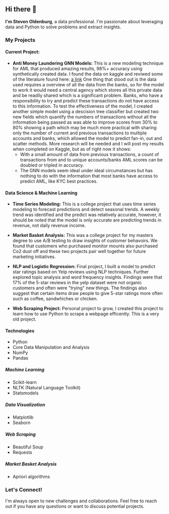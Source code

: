 ## Hi there 👋

**I'm Steven Oldenburg**, a data professional. I'm passionate about leveraging data and Python to solve problems and extract insights.

### My Projects

#### Current Project:
* **Anti Money Laundering GNN Models:**  This is a new modeling technique for AML that produced amazing results, 98%+ accuracy using synthetically created data.  I found the data on kaggle and reviwed some of the literature found here: [a link](https://arxiv.org/pdf/2306.16424)  One thing that stood out is the data used requires a overview of all the data from the banks, so for the model to work it would need a central agency which stores all this private data and be readily shared which is a significant problem.  Banks, who have a responsibility to try and predict these transactions do not have access to this information.  To test the effectiveness of the model, I created another simple model using a descision tree classifier but created two new fields which quantify the numbers of transactions without all the information being passed as was able to improve scores from 30% to 80% showing a path which may be much more practical with sharing only the number of current and previous transactions to multiple accounts and banks, which allowed the model to predict fan-in, out and scatter methods.  More research will be needed and I will post my results when completed on Kaggle, but as of right now it shows:
  * With a small amount of data from previous transactions, a count of transactions from and to unique accounts/banks AML scores can be doubled or tripled in accuracy.
  * The GNN models seem ideal under ideal circumstances but has nothing to do with the information that most banks have access to predict AML, like KYC best practices.

#### Data Science & Machine Learning

* **Time Series Modeling:** This is a college project that uses time series modeling to forecast predictions and detect seasonal trends.  A weekly trend was identified and the predict was relatively accurate, however, it should be noted that the model is only accurate are predicting trends in revenue, not daily revenue income.

* **Market Basket Analysis:** This was a college project for my masters degree to use A/B testing to draw insights of customer behavoirs.  We found that customers who purchased monitor mounts also purchased Co2 dust off and these two projects pair well together for future marketing initiatives.

* **NLP and Logistic Regression:** Final project, I built a model to predict star ratings based on Yelp reviews using NLP techniques. Further explored topic analysis and word frequency insights.  Findings were that 17% of the 5-star reviews in the yelp dataset were not organic customers and often were "trying" new things.  The findings also suggest that certain items draw people to give 5-star ratings more often such as coffee, sandwhiches or chicken.

* **Web Scraping Project:** Personal project to grow, I created this project to learn how to use Python to scrape a webpage efficently.  This is a very old project.

#### Technologies
* Python
* Core Data Manipulation and Analysis
* NumPy
* Pandas
##### Machine Learning
* Scikit-learn
* NLTK (Natural Language Toolkit)
* Statsmodels
##### Data Visualization
* Matplotlib
* Seaborn
##### Web Scraping
* Beautiful Soup
* Requests
##### Market Basket Analysis
* Apriori algorithms

### Let's Connect!
I'm always open to new challenges and collaborations. Feel free to reach out if you have any questions or want to discuss potential projects.
